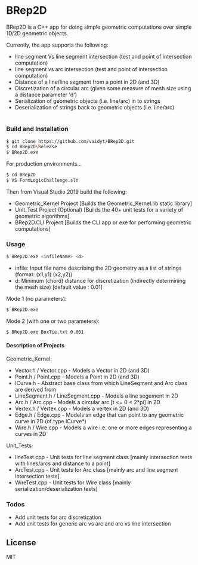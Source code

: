 # BRep2D

BRep2D is a C++ app for doing simple geometric computations over simple 1D/2D geometric objects.

Currently, the app supports the following:
  - line segment Vs line segment intersection (test and point of intersection computation)
  - line segment vs arc intersection (test and point of intersection computation)
  - Distance of a line/line segment from a point in 2D (and 3D)
  - Discretization of a circular arc (given some measure of mesh size using a distance parameter 'd')
  - Serialization of geometric objects (i.e. line/arc) in to strings
  - Deserialization of strings back to geometric objects (i.e. line/arc)
  
# 

### Build and Installation

```sh
$ git clone https://github.com/vaidyt/BRep2D.git
$ cd BRep2D\Release
$ BRep2D.exe
```

For production environments...

```sh
$ cd BRep2D
$ VS FormLogicChallenge.sln
```

Then from Visual Studio 2019 build the following:
- Geometric_Kernel Project [Builds the Geometric_Kernel.lib static library]
- Unit_Test Project (Optional) [Builds the 40+ unit tests for a variety of geometric algorithms]
- BRep2D.CLI Project [Builds the CLI app or exe for performing geometric computations]

### Usage
```sh
$ BRep2D.exe <infileName> <d>
```
- infile: Input file name describing the 2D geometry as a list of strings (format: (x1,y1) (x2,y2))
- d: Minimum (chord) distance for discretization (indirectly determining the mesh size) [default value : 0.01]

Mode 1 (no parameters):
```sh
$ BRep2D.exe
```

Mode 2 (with one or two parameters):

```sh
$ BRep2D.exe BoxTie.txt 0.001
```

#### Description of Projects
Geometric_Kernel:
- Vector.h / Vector.cpp - Models a Vector in 2D (and 3D)
- Point.h / Point.cpp - Models a Point in 2D (and 3D)
- ICurve.h - Abstract base class from which LineSegment and Arc class are derived from
- LineSegment.h / LineSegment.cpp - Models a line segement in 2D
- Arc.h / Arc.cpp - Models a circular arc [t <= 0 < 2*pi] in 2D
- Vertex.h / Vertex.cpp - Models a vertex in 2D (and 3D)
- Edge.h / Edge.cpp - Models an edge that can point to any geometric curve in 2D (of type ICurve*)
- Wire.h / Wire.cpp - Models a wire i.e. one or more edges representing a curves in 2D

Unit_Tests:
- lineTest.cpp - Unit tests for line segment class [mainly intersection tests with lines/arcs and distance to a point]
- ArcTest.cpp - Unit tests for Arc class [mainly arc and line segment intersection tests]
- WireTest.cpp - Unit tests for Wire class [mainly serialization/deserialization tests]

### Todos

 - Add unit tests for arc discretization
 - Add unit tests for generic arc vs arc and arc vs line intersection

License
----

MIT